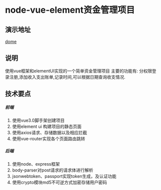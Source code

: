 # node-vue-element资金管理项目
## 演示地址
 [dome](https://www.zhangweijie.com.cn/bund)

## 说明
使用vue框架和elementUI实现的一个简单资金管理项目
主要的功能有: 分权限登录注册,添加收入支出账单,记录时间,可以根据日期查询收支情况.


## 技术要点
##### 前端
1. 使用vue3.0脚手架创建项目
2. 使用element ui 构建项目的静态页面
3. 使用axios请求、存储数据以及相应拦截
4. 使用vue-router实现各个页面路由跳转

##### 后端
1. 使用node、express框架
2. body-parser对post请求的请求体进行解析
3. jsonwebtoken、passport实现token生成，及认证功能
4. 使用crypto模块md5不可逆方式加密存储用户密码








